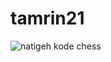 # tamrin21
![natigeh kode chess ](https://user-images.githubusercontent.com/80602623/121809887-7982eb00-cc13-11eb-8fc4-0474bdf86b86.png)
